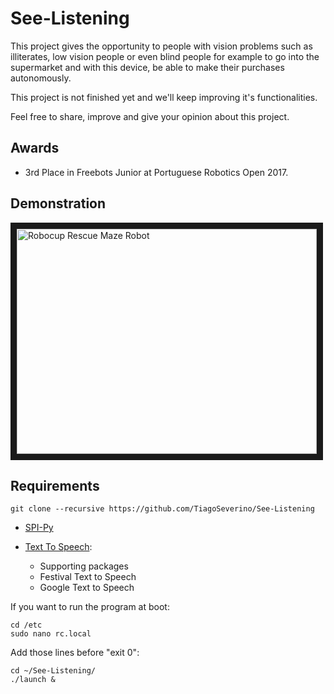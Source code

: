 See-Listening
==============

This project gives the opportunity to people with vision problems such as illiterates, low vision people or even blind people for example to go into the supermarket and with this device, be able to make their purchases autonomously.

This project is not finished yet and we'll keep improving it's functionalities.

Feel free to share, improve and give your opinion about this project.

## Awards
  - 3rd Place in Freebots Junior at Portuguese Robotics Open 2017.

## Demonstration
<a href="https://www.youtube.com/watch?v=seoem99iT20" target="_blank"><img src="https://i.ytimg.com/vi/Mw69nKu73a0/hqdefault.jpg" 
alt="Robocup Rescue Maze Robot" width="480" height="360" border="10" /></a>

## Requirements

    git clone --recursive https://github.com/TiagoSeverino/See-Listening

  - [SPI-Py](https://github.com/lthiery/SPI-Py)

  - [Text To Speech](http://elinux.org/RPi_Text_to_Speech_(Speech_Synthesis)):
    * Supporting packages
    * Festival Text to Speech
    * Google Text to Speech

If you want to run the program at boot:

    cd /etc
    sudo nano rc.local

Add those lines before "exit 0":

    cd ~/See-Listening/
    ./launch &
